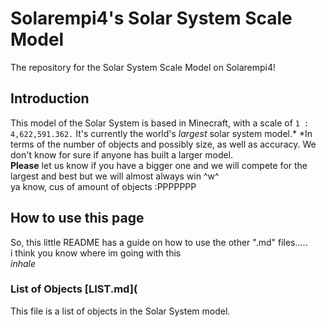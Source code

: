 # Solarempi4's Solar System Scale Model
The repository for the Solar System Scale Model on Solarempi4!

## Introduction
This model of the Solar System is based in Minecraft, with a scale of `1 : 4,622,591.362.` It's currently the world's *largest* solar system model.* 
*In terms of the number of objects and possibly size, as well as accuracy. We don't know for sure if anyone has built a larger model.       
**Please** let us know if you have a bigger one and we will compete for the largest and best but we will almost always win ^w^      
ya know, cus of amount of objects :PPPPPPP

## How to use this page
So, this little README has a guide on how to use the other ".md" files.....                                                                       
i think you know where im going with this                                                                                 
*inhale*    

### List of Objects [LIST.md](
This file is a list of objects in the Solar System model.
